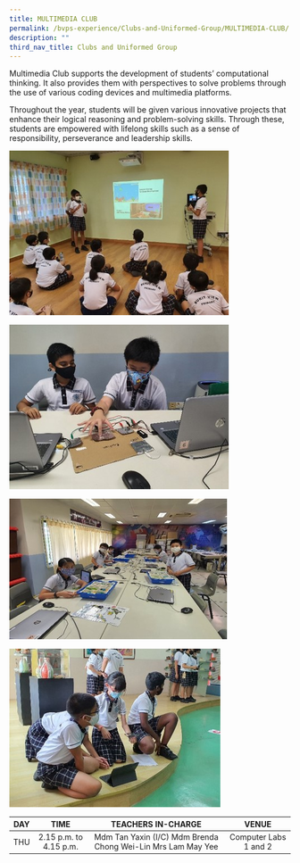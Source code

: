 ```yaml
---
title: MULTIMEDIA CLUB
permalink: /bvps-experience/Clubs-and-Uniformed-Group/MULTIMEDIA-CLUB/
description: ""
third_nav_title: Clubs and Uniformed Group
---
```

  
Multimedia Club supports the development of students’ computational thinking. It also provides them with perspectives to solve problems through the use of various coding devices and multimedia platforms. 

  

Throughout the year, students will be given various innovative projects that enhance their logical reasoning and problem-solving skills. Through these, students are empowered with lifelong skills such as a sense of responsibility, perseverance and leadership skills.

![](/images/BVPS%20Experience/Co%20Curricular%20Activities/Clubs%20&%20Uniformed%20Group/MULTIMEDIA%20CLUB/M1.jpg)

![](/images/BVPS%20Experience/Co%20Curricular%20Activities/Clubs%20&%20Uniformed%20Group/MULTIMEDIA%20CLUB/M2.jpg)

![](/images/BVPS%20Experience/Co%20Curricular%20Activities/Clubs%20&%20Uniformed%20Group/MULTIMEDIA%20CLUB/M3.jpg)

![](/images/BVPS%20Experience/Co%20Curricular%20Activities/Clubs%20&%20Uniformed%20Group/MULTIMEDIA%20CLUB/M4.jpg)

| DAY |          TIME          |                      TEACHERS IN-CHARGE                      |         VENUE         |
|:---:|:----------------------:|:------------------------------------------------------------:|:---------------------:|
| THU | 2.15 p.m. to 4.15 p.m. | Mdm Tan Yaxin (I/C) Mdm Brenda Chong Wei-Lin Mrs Lam May Yee | Computer Labs 1 and 2 |